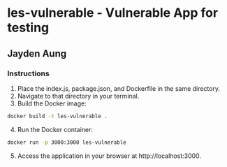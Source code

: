 # les-vulnerable - Vulnerable App for testing
## Jayden Aung

### Instructions
1. Place the index.js, package.json, and Dockerfile in the same directory.
2. Navigate to that directory in your terminal.
3. Build the Docker image:
```bash
docker build -t les-vulnerable .
```

4. Run the Docker container:
```bash
docker run -p 3000:3000 les-vulnerable
```
5. Access the application in your browser at http://localhost:3000.
